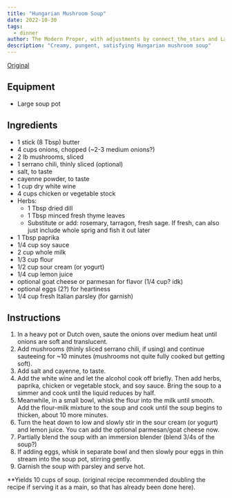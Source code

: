 ```yaml
---
title: "Hungarian Mushroom Soup"
date: 2022-10-30
tags:
  - dinner
author: The Modern Proper, with adjustments by connect_the_stars and Laura Vonessen
description: "Creamy, pungent, satisfying Hungarian mushroom soup"
---
```


[Original](https://themodernproper.com/hungarian-mushroom-soup)

## Equipment

- Large soup pot

## Ingredients

- 1 stick (8 Tbsp) butter
- 4 cups onions, chopped (~2-3 medium onions?)
- 2 lb mushrooms, sliced
- 1 serrano chili, thinly sliced (optional)
- salt, to taste
- cayenne powder, to taste
- 1 cup dry white wine
- 4 cups chicken or vegetable stock
- Herbs:
  - 1 Tbsp dried dill
  - 1 Tbsp minced fresh thyme leaves
  - Substitute or add: rosemary, tarragon, fresh sage. If fresh, can also just include whole sprig and fish it out later
- 1 Tbsp paprika
- 1/4 cup soy sauce
- 2 cup whole milk
- 1/3 cup flour
- 1/2 cup sour cream (or yogurt)
- 1/4 cup lemon juice
- optional goat cheese or parmesan for flavor (1/4 cup? idk)
- optional eggs (2?) for heartiness
- 1/4 cup fresh Italian parsley (for garnish)

## Instructions

1.  In a heavy pot or Dutch oven, saute the onions over medium heat until onions are soft and translucent.
2.  Add mushrooms (thinly sliced serrano chili, if using) and continue sauteeing for ~10 minutes (mushrooms not quite fully cooked but getting soft).
3.  Add salt and cayenne, to taste.
4.  Add the white wine and let the alcohol cook off briefly. Then add herbs, paprika, chicken or vegetable stock, and soy sauce. Bring the soup to a simmer and cook until the liquid reduces by half.
5.  Meanwhile, in a small bowl, whisk the flour into the milk until smooth. Add the flour-milk mixture to the soup and cook until the soup begins to thicken, about 10 more minutes.
6.  Turn the heat down to low and slowly stir in the sour cream (or yogurt) and lemon juice. You can add the optional parmesan/goat cheese now.
7.  Partially blend the soup with an immersion blender (blend 3/4s of the soup?)
8.  If adding eggs, whisk in separate bowl and then slowly pour eggs in thin stream into the soup pot, stirring gently.
9.  Garnish the soup with parsley and serve hot.

\*\*Yields 10 cups of soup. (original recipe recommended doubling the recipe if serving it as a main, so that has already been done here).
